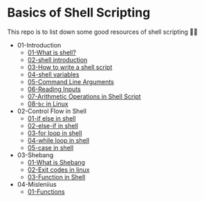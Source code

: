 # Basics of Shell Scripting

This repo is to list down some good resources of shell scripting 💪🏻

* 01-Introduction
    * [01-What is shell?](https://www.tutorialspoint.com/what-is-shell-script)
    * [02-shell introduction](https://www.geeksforgeeks.org/introduction-linux-shell-shell-scripting/)
    * [03-How to write a shell script](https://www.guru99.com/introduction-to-shell-scripting.html)
    * [04-shell variables](https://www.geeksforgeeks.org/shell-scripting-shell-variables/)
    * [05-Command Line Arguments](https://www.digitalocean.com/community/tutorials/read-command-line-arguments-in-shell-scripts)
    * [06-Reading Inputs](https://www.geeksforgeeks.org/bash-script-read-user-input/)
    * [07-Arithmetic Operations in Shell Script](https://www.geeksforgeeks.org/bash-script-arithmetic-operators/)
    * [08-`bc` in Linux](https://opensource.com/article/20/7/bc-math)
* 02-Control Flow in Shell    
    * [01-if else in shell](https://www.digitalocean.com/community/tutorials/if-else-in-shell-scripts)
    * [02-else-if in shell](https://www.tutorialspoint.com/unix/if-elif-statement.htm)
    * [03-for loop in shell](https://www.javatpoint.com/for-loop-shell-scripting)
    * [04-while loop in shell](https://www.tutorialspoint.com/unix/while-loop.htm)
    * [05-case in shell](https://www.tutorialspoint.com/unix/case-esac-statement.htm)
* 03-Shebang
    * [01-What is Shebang](https://www.tutorialspoint.com/using-shebang-hash-in-linux-scripts)
    * [02-Exit codes in linux](https://shapeshed.com/unix-exit-codes/)
    * [03-Function in Shell](https://www.tutorialspoint.com/unix/unix-shell-functions.htm)
* 04-Misleniius
    * [01-Functions](https://www.geeksforgeeks.org/shell-scripting-functions-and-its-types/)
